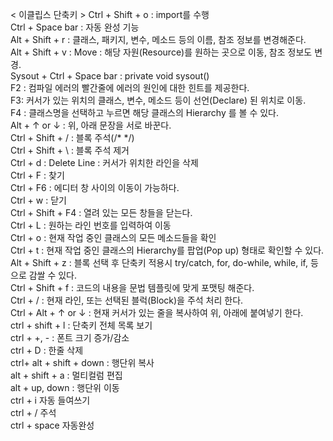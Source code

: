 < 이클립스 단축키 >
Ctrl + Shift + o : import를 수행  
Ctrl + Space bar : 자동 완성 기능  
Alt + Shift + r : 클래스, 패키지, 변수, 메소드 등의 이름, 참조 정보를 변경해준다.   
Alt + Shift + v : Move : 해당 자원(Resource)를 원하는 곳으로 이동, 참조 정보도 변경.  
Sysout + Ctrl + Space bar : private void sysout()  
F2 : 컴파일 에러의 빨간줄에 에러의 원인에 대한 힌트를 제공한다.  
F3: 커서가 있는 위치의 클래스, 변수, 메소드 등이 선언(Declare) 된 위치로 이동.  
F4 : 클래스명을 선택하고 누르면 해당 클래스의 Hierarchy 를 볼 수 있다.  
Alt + ↑ or ↓ : 위, 아래 문장을 서로 바꾼다.  
Ctrl + Shift + / : 블록 주석(/* */)  
Ctrl + Shift + \ : 블록 주석 제거  
Ctrl + d : Delete Line : 커서가 위치한 라인을 삭제  
Ctrl + F : 찾기  
Ctrl + F6 : 에디터 창 사이의 이동이 가능하다.   
Ctrl + w : 닫기  
Ctrl + Shift + F4 : 열려 있는 모든 창들을 닫는다.  
Ctrl + L : 원하는 라인 번호를 입력하여 이동  
Ctrl + o  : 현재 작업 중인 클래스의 모든 메소드들을 확인  
Ctrl + t : 현재 작업 중인 클래스의 Hierarchy를  팝업(Pop up) 형태로 확인할 수 있다.  
Alt + Shift + z : 블록 선택 후 단축키 적용시 try/catch, for, do-while, while, if, 등으로 감쌀 수 있다.  
Ctrl + Shift + f : 코드의 내용을 문법 템플릿에 맞게 포맷팅 해준다.   
Ctrl + / : 현재 라인, 또는 선택된 블럭(Block)을 주석 처리 한다.  
Ctrl + Alt + ↑ or ↓ : 현재 커서가 있는 줄을 복사하여 위, 아래에 붙여넣기 한다.  
ctrl + shift + l : 단축키 전체 목록 보기  
ctrl + +, - : 폰트 크기 증가/감소  
ctrl + D : 한줄 삭제  
ctrl+ alt + shift + down : 행단위 복사  
alt + shift + a : 멀티컬럼 편집  
alt + up, down : 행단위 이동  
ctrl + i 자동 들여쓰기  
ctrl + / 주석  
ctrl + space 자동완성  
